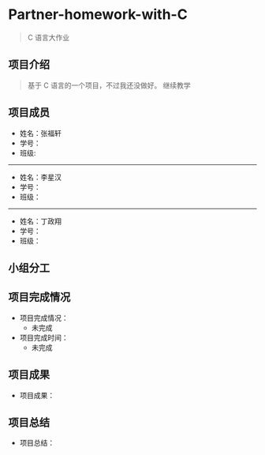 # Partner-homework-with-C

> C 语言大作业

## 项目介绍

> 基于 C 语言的一个项目，不过我还没做好。
> 继续教学

## 项目成员

- 姓名：张福轩
- 学号：
- 班级:

---

- 姓名：李星汉
- 学号：
- 班级：

---

- 姓名：丁政翔
- 学号：
- 班级：

## 小组分工

## 项目完成情况

- 项目完成情况：
  - 未完成
- 项目完成时间：
  - 未完成

## 项目成果

- 项目成果：

## 项目总结

- 项目总结：

